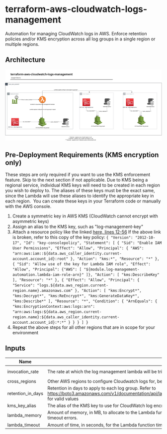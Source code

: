 # terraform-aws-cloudwatch-logs-management
Automation for managing CloudWatch logs in AWS. Enforce retention policies and/or KMS encryption across all log groups in a single region or multiple regions.

## Architecture
![architecture-diagram](docs/terraform-cloudwatch-management.jpg)

## Pre-Deployment Requirements (KMS encryption only)
These steps are only required if you want to use the KMS enforcement feature. Skip to the next section if not applicable. Due to KMS being a regional service, individual KMS keys will need to be created in each region you wish to deploy to. The aliases of these keys must be the exact same, since the Lambda will use these aliases to identify the appropriate key in each region. 
You can create these keys in your Terraform code or manually with the AWS console.
1. Create a symmetric key in AWS KMS (CloudWatch cannot encrypt with asymmetric keys)
2. Assign an alias to the KMS key, such as "log-management-key"
3. Attach a resource policy like the linked [here, lines 12-56](https://github.com/Han-Lon/terraform-aws-cloudwatch-logs-management/blob/main/examples/single-region-kms-and-retention/main.tf#L12-L56)
      If the above link is broken, refer to this copy of the key policy:
      `{
    "Version": "2012-10-17",
    "Id": "key-consolepolicy",
    "Statement": [
        {
            "Sid": "Enable IAM User Permissions",
            "Effect": "Allow",
            "Principal": {
                "AWS": "arn:aws:iam::${data.aws_caller_identity.current-account.account_id}:root"
            },
            "Action": "kms:*",
            "Resource": "*"
        },
        {
          "Sid": "Allow use of the key for Lambda IAM role",
          "Effect": "Allow",
          "Principal": {"AWS": [
            "${module.log-management-automation.lambda-iam-role-arn}"
          ]},
          "Action": [
            "kms:DescribeKey"
          ],
            "Resource": "*"
        },
        {
            "Effect": "Allow",
            "Principal": {
                "Service": "logs.${data.aws_region.current-region.name}.amazonaws.com"
            },
            "Action": [
                "kms:Encrypt*",
                "kms:Decrypt*",
                "kms:ReEncrypt*",
                "kms:GenerateDataKey*",
                "kms:Describe*"
            ],
            "Resource": "*",
            "Condition": {
                "ArnEquals": {
                    "kms:EncryptionContext:aws:logs:arn": "arn:aws:logs:${data.aws_region.current-region.name}:${data.aws_caller_identity.current-account.account_id}:*:*"
                }
            }
        }
    ]
}`
4. Repeat the above steps for all other regions that are in scope for your environment

## Inputs

| Name | Description | Type | Default | Required |
|------|-------------|------|---------|:--------:|
| invocation_rate | The rate at which the log management lambda will be triggered. Must be a string with rate() or cron() format | string | "rate(1 day)" | No |
| cross_regions | Other AWS regions to configure Cloudwatch logs for, besides the region deployed into. Set to \"None\" for no multi-region functionality | string | "None" | No |
| retention_in_days | Retention in days to apply to each log group. Refer to https://boto3.amazonaws.com/v1/documentation/api/latest/reference/services/logs.html#CloudWatchLogs.Client.put_retention_policy for valid values | string | "7" | No |
| kms_key_alias | The alias of the KMS key to use for CloudWatch log encryption. Must be already created in all desired regions. | string | "None" | No |
| lambda_memory | Amount of memory, in MB, to allocate to the Lambda function that will enforce the CloudWatch Log configuration. Increase if receiving timeout errors. | number | 128 | No |
| lambda_timeout | Amount of time, in seconds, for the Lambda function timeout. Increase if receiving timeout errors. | number | 30 | No |